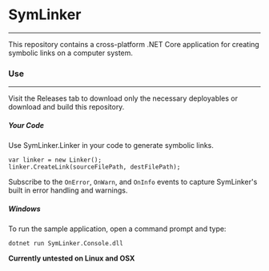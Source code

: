 # SymLinker
---
This repository contains a cross-platform .NET Core application for creating symbolic links on a computer system.

### Use
---
Visit the Releases tab to download only the necessary deployables or download and build this repository. 

##### Your Code
Use SymLinker.Linker in your code to generate symbolic links. 

```
var linker = new Linker();
linker.CreateLink(sourceFilePath, destFilePath);
```

Subscribe to the ```OnError```, ```OnWarn```, and ```OnInfo``` events to capture SymLinker's built in error handling and warnings.

##### Windows
To run the sample application, open a command prompt and type:
```
dotnet run SymLinker.Console.dll 
```

**Currently untested on Linux and OSX**
